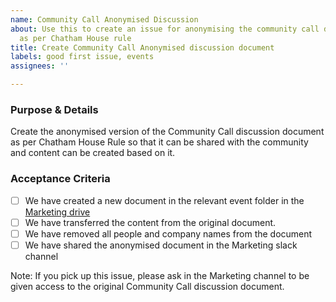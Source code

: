 ```yaml
---
name: Community Call Anonymised Discussion
about: Use this to create an issue for anonymising the community call discussion document
  as per Chatham House rule
title: Create Community Call Anonymised discussion document
labels: good first issue, events
assignees: ''

---
```


### Purpose & Details
Create the anonymised version of the Community Call discussion document as per Chatham House Rule so that it can be shared with the community and content can be created based on it.

### Acceptance Criteria
- [ ] We have created a new document in the relevant event folder in the [Marketing drive](https://drive.google.com/drive/u/0/folders/1RTUKX2wor2IucJbnUgt5MpMyvsCWM7j6)
- [ ] We have transferred the content from the original document.
- [ ] We have removed all people and company names from the document 
- [ ] We have shared the anonymised document in the Marketing slack channel

Note:
If you pick up this issue, please ask in the Marketing channel to be given access to the original Community Call discussion document.
